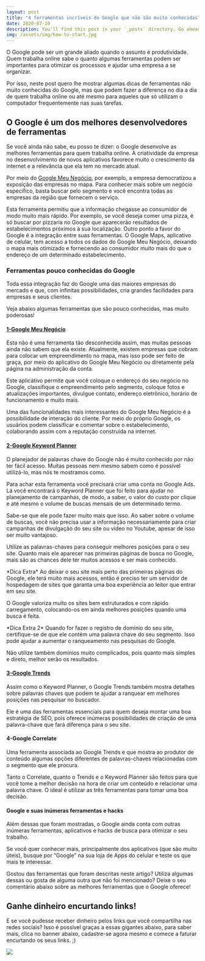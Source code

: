 ```yaml
---
layout: post
title: "4 ferramentas incríveis do Google que não são muito conhecidas"
date: 2020-07-10
description: You’ll find this post in your `_posts` directory. Go ahead and edit it and re-build the site to see your changes. # Add post description (optional)
img: /assets/img/how-to-start.jpg
---
```

O Google pode ser um grande aliado quando o assunto é produtividade. Quem trabalha online sabe o quanto algumas ferramentas podem ser importantes para otimizar os processos e ajudar uma empresa a se organizar.

Por isso, neste post quero lhe mostrar algumas dicas de ferramentas não muito conhecidas do Google, mas que podem fazer a diferença no dia a dia de quem trabalha online ou até mesmo para aqueles que só utilizam o computador frequentemente nas suas tarefas.

## O Google é um dos melhores desenvolvedores de ferramentas

Se você ainda não sabe, eu posso te dizer: o Google desenvolve as melhores ferramentas para quem trabalha online. A criatividade da empresa no desenvolvimento de novos aplicativos favorece muito o crescimento da internet e a relevância que ela tem no mercado atual.

Por meio do [Google Meu Negócio](https://www.google.com/intl/pt-BR_br/business/), por exemplo, a empresa democratizou a exposição das empresas no mapa. Para conhecer mais sobre um negócio específico, basta buscar pelo segmento e você encontra todas as empresas da região que fornecem o serviço.

Esta ferramenta permitiu que a informação chegasse ao consumidor de modo muito mais rápido. Por exemplo, se você deseja comer uma pizza, é só buscar por pizzaria no Google que aparecerão resultados de estabelecimentos próximos à sua localização. Outro ponto a favor do Google é a integração entre suas ferramentas. O Google Maps, aplicativo de celular, tem acesso a todos os dados do Google Meu Negócio, deixando o mapa mais otimizado e fornecendo ao consumidor muito mais do que o endereço de um determinado estabelecimento.

### Ferramentas pouco conhecidas do Google

Toda essa integração faz do Google uma das maiores empresas do mercado e que, com infinitas possibilidades, cria grandes facilidades para empresas e seus clientes.

Veja abaixo algumas ferramentas que são pouco conhecidas, mas muito poderosas!

#### [1-Google Meu Negócio](https://www.google.com/intl/pt-BR_br/business/)

Esta não é uma ferramenta tão desconhecida assim, mas muitas pessoas ainda não sabem que ela existe. Atualmente, existem empresas que cobram para colocar um empreendimento no mapa, mas isso pode ser feito de graça, por meio do aplicativo do Google Meu Negócio ou diretamente pela página na administração da conta.

Este aplicativo permite que você coloque o endereço do seu negócio no Google, classifique o empreendimento pelo segmento, coloque fotos e atualizações importantes, divulgue contato, endereço eletrônico, horário de funcionamento e muito mais.

Uma das funcionalidades mais interessantes do Google Meu Negócio é a possibilidade de interação do cliente. Por meio do próprio Google, os usuários podem classificar e comentar sobre o estabelecimento, colaborando assim com a reputação construída na internet.

#### [2-Google Keyword Planner](https://ads.google.com/intl/pt-BR_br/home/tools/keyword-planner/)

O planejador de palavras chave do Google não é muito conhecido por não ter fácil acesso. Muitas pessoas nem mesmo sabem como é possível utilizá-lo, mas nós te mostramos como.

Para achar esta ferramenta você precisará criar uma conta no Google Ads. Lá você encontrará o Keyword Planner que foi feito para ajudar no planejamento de campanhas, de modo, a saber, o valor do custo por clique e até mesmo o volume de buscas mensais de um determinado termo.

Sabe-se que ele pode fazer muito mais que isso. Ao saber sobre o volume de buscas, você não precisa usar a informação necessariamente para criar campanhas de divulgação do seu site ou vídeo no Youtube, apesar de isso ser muito vantajoso.

Utilize as palavras-chaves para conseguir melhores posições para o seu site. Quanto mais ele aparecer nas primeiras páginas de busca no Google, mais são as chances dele ter muitos acessos e ser mais conhecido.

\*Dica Extra\* Ao deixar o seu site mais perto das primeiras páginas do Google, ele terá muito mais acessos, então é preciso ter um servidor de hospedagem de sites que garanta uma boa experiência ao leitor que entrar em seu site.

O Google valoriza muito os sites bem estruturados e com rápido carregamento, colocando-os em ainda melhores posições quando uma busca é feita.

\*Dica Extra 2\* Quando for fazer o registro de domínio do seu site, certifique-se de que ele contém uma palavra chave do seu segmento. Isso pode ajudar a aumentar o ranqueamento nas pesquisas do Google.

Não utilize também domínios muito complicados, pois quanto mais simples e direto, melhor serão os resultados.

#### [3-Google Trends](https://trends.google.com.br/trends/?geo=BR)

Assim como o Keyword Planner, o Google Trends também mostra detalhes sobre palavras chaves que podem te ajudar a ranquear em melhores posições nas pesquisar no buscador.

Ele é uma das ferramentas essenciais para quem deseja montar uma boa estratégia de SEO, pois oferece inúmeras possibilidades de criação de uma palavra-chave que fará diferença para o seu site.

#### 4-Google Correlate

Uma ferramenta associada ao Google Trends e que mostra ao produtor de conteúdo algumas opções diferentes de palavras-chaves relacionadas com o segmento que ele procura.

Tanto o Correlate, quanto o Trends e o Keyword Planner são feitos para que você tome a melhor decisão na hora de criar um conteúdo e relacionar uma palavra chave. O ideal é utilizar as três ferramentas para tomar uma boa decisão.

#### Google e suas inúmeras ferramentas e hacks

Além dessas que foram mostradas, o Google ainda conta com outras inúmeras ferramentas, aplicativos e hacks de busca para otimizar o seu trabalho.

Se você quer conhecer mais, principalmente dos aplicativos (que são muito úteis), busque por “Google” na sua loja de Apps do celular e teste os que mais te interessar.

Gostou das ferramentas que foram descritas neste artigo? Utiliza algumas dessas ou gosta de alguma outra que não foi mencionado? Deixe o seu comentário abaixo sobre as melhores ferramentas que o Google oferece!

## Ganhe dinheiro encurtando links!

E se você pudesse receber dinheiro pelos links que você compartilha nas redes sociais? Isso é possível graças a essas gigantes abaixo, para saber mais, clica no banner abaixo, cadastre-se agora mesmo e comece a faturar encurtando os seus links. ;)

[![](https://img.cut-urls.com/r2.gif)](https://exe.io/ref/JhonathanRb)

<!-- 
{% highlight javascript %}
if(const == null){
  console.log('ok');
} esle {
  console.log('off');
}
function console(){
  let a = 0;
  let b = 1;
  while(a <= 10){
    console.log(`The value for ${a} is `: )
    i++;
  }
}
{% endhighlight %} 
-->

<!-- Check out the [Jekyll docs][jekyll-docs] for more info on how to get the most out of Jekyll. File all bugs/feature requests at [Jekyll’s GitHub repo][jekyll-gh]. If you have questions, you can ask them on [Jekyll Talk][jekyll-talk].

[jekyll-docs]: https://jekyllrb.com/docs/home
[jekyll-gh]:   https://github.com/jekyll/jekyll
[jekyll-talk]: https://talk.jekyllrb.com/ -->

